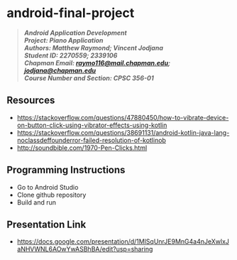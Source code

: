 # android-final-project
> __*Android Application Development*__\
> __*Project: Piano Application*__\
> __*Authors: Matthew Raymond; Vincent Jodjana*__\
> __*Student ID: 2270559; 2339106*__\
> __*Chapman Email: raymo116@mail.chapman.edu; jodjana@chapman.edu*__\
> __*Course Number and Section: CPSC 356-01*__

## Resources
* https://stackoverflow.com/questions/47880450/how-to-vibrate-device-on-button-click-using-vibrator-effects-using-kotlin
* https://stackoverflow.com/questions/38691131/android-kotlin-java-lang-noclassdeffounderror-failed-resolution-of-kotlinob
* http://soundbible.com/1970-Pen-Clicks.html

## Programming Instructions
* Go to Android Studio
* Clone github repository
* Build and run

## Presentation Link
* https://docs.google.com/presentation/d/1MlSqUnrJE9MnG4a4nJeXwlxJaNHVWNL6AOwYwASBhBA/edit?usp=sharing
